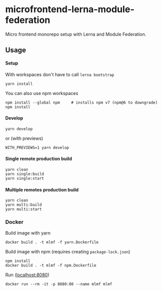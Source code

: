 # microfrontend-lerna-module-federation

Micro frontend monorepo setup with Lerna and Module Federation.

## Usage

#### Setup

With workspaces don't have to call `lerna bootstrap`

    yarn install

You can also use npm workspaces

    npm install --global npm     # installs npm v7 (npm@6 to downgrade)
    npm install

#### Develop

    yarn develop

or (with previews)

    WITH_PREVIEWS=1 yarn develop

#### Single remote production build

    yarn clean
    yarn single:build
    yarn single:start

#### Multiple remotes production build

    yarn clean
    yarn multi:build
    yarn multi:start

### Docker

Build image with yarn

    docker build . -t mlmf -f yarn.Dockerfile

Build image with npm (requires creating `package-lock.json`)

    npm install
    docker build . -t mlmf -f npm.Dockerfile

Run ([localhost:8080](http://localhost:8080))

    docker run --rm -it -p 8080:80 --name mlmf mlmf
